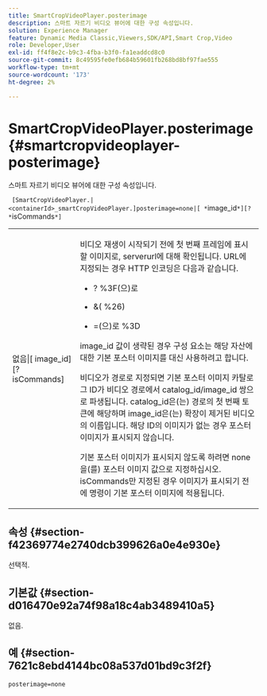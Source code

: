 ```yaml
---
title: SmartCropVideoPlayer.posterimage
description: 스마트 자르기 비디오 뷰어에 대한 구성 속성입니다.
solution: Experience Manager
feature: Dynamic Media Classic,Viewers,SDK/API,Smart Crop,Video
role: Developer,User
exl-id: ff4f8e2c-b9c3-4fba-b3f0-fa1eaddcd8c0
source-git-commit: 8c49595fe0efb684b59601fb268bd8bf97fae555
workflow-type: tm+mt
source-wordcount: '173'
ht-degree: 2%

---
```


# SmartCropVideoPlayer.posterimage{#smartcropvideoplayer-posterimage}

스마트 자르기 비디오 뷰어에 대한 구성 속성입니다.

` [SmartCropVideoPlayer.|<containerId>_smartCropVideoPlayer.]posterimage=none|[ *`image_id`*][? *`isCommands`*]`

<table id="table_C616483932C2482CA9794DDD7313FD7C"> 
 <tbody> 
  <tr> 
   <td colname="col1"> <p> <span class="codeph"> 없음|[<span class="varname"> image_id</span>][?<span class="varname"> isCommands</span>]</span> </p> </td> 
   <td colname="col2"> <p> 비디오 재생이 시작되기 전에 첫 번째 프레임에 표시할 이미지로, <span class="codeph"> serverurl</span>에 대해 확인됩니다. URL에 지정되는 경우 HTTP 인코딩은 다음과 같습니다. </p> <p> 
     <ul id="ul_B38A687CEFE64C68A0B2C227A68A458F"> 
      <li id="li_E7AE1BDAC17E49E0B7ACF89C5C0529F0"> <p> <span class="codeph"> ?<span class="codeph"> %3F</span>(으)로 </span> </p> </li> 
      <li id="li_391CCF067F734480B2B4AFC9760C479A"> <p> <span class="codeph"> &amp;</span>(<span class="codeph"> %26</span>) </p> </li> 
      <li id="li_6824B66A55554C5A8B12874DCF5BFAEE"> <p> <span class="codeph"> =</span>(으)로 <span class="codeph"> %3D</span> </p> </li> 
     </ul> </p> <p><span class="codeph"><span class="varname"> image_id</span></span> 값이 생략된 경우 구성 요소는 해당 자산에 대한 기본 포스터 이미지를 대신 사용하려고 합니다. </p> <p>비디오가 경로로 지정되면 기본 포스터 이미지 카탈로그 ID가 비디오 경로에서 <span class="codeph"> catalog_id/image_id</span> 쌍으로 파생됩니다. <span class="codeph"> catalog_id</span>은(는) 경로의 첫 번째 토큰에 해당하며 <span class="codeph"> image_id</span>은(는) 확장이 제거된 비디오의 이름입니다. 해당 ID의 이미지가 없는 경우 포스터 이미지가 표시되지 않습니다. </p> <p>기본 포스터 이미지가 표시되지 않도록 하려면 <span class="codeph"> none</span>을(를) 포스터 이미지 값으로 지정하십시오. <span class="codeph"><span class="varname"> isCommands</span></span>만 지정된 경우 이미지가 표시되기 전에 명령이 기본 포스터 이미지에 적용됩니다. </p> </td> 
  </tr> 
 </tbody> 
</table>

## 속성 {#section-f42369774e2740dcb399626a0e4e930e}

선택적.

## 기본값 {#section-d016470e92a74f98a18c4ab3489410a5}

없음.

## 예 {#section-7621c8ebd4144bc08a537d01bd9c3f2f}

```
posterimage=none
```
